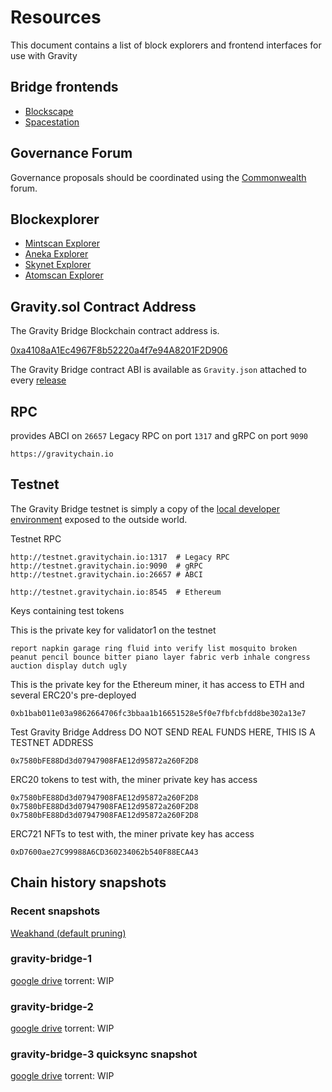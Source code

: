 # Resources

This document contains a list of block explorers and frontend interfaces for use with Gravity

## Bridge frontends

- [Blockscape](https://bridge.blockscape.network/#/)
- [Spacestation](https://spacestation.zone/)

## Governance Forum

Governance proposals should be coordinated using the [Commonwealth](https://commonwealth.im/gravity-bridge) forum.

## Blockexplorer

- [Mintscan Explorer](https://www.mintscan.io/gravity-bridge)
- [Aneka Explorer](https://gravity.aneka.io/)
- [Skynet Explorer](https://www.skynetexplorers.com/gravity-bridge)
- [Atomscan Explorer](https://atomscan.com/gravity-bridge)

## Gravity.sol Contract Address

The Gravity Bridge Blockchain contract address is.

[0xa4108aA1Ec4967F8b52220a4f7e94A8201F2D906](https://etherscan.io/address/0xa4108aA1Ec4967F8b52220a4f7e94A8201F2D906)

The Gravity Bridge contract ABI is available as `Gravity.json` attached to every [release](https://github.com/Gravity-Bridge/Gravity-Bridge/releases/download/v1.5.0/Gravity.json)

## RPC

provides ABCI on `26657` Legacy RPC on port `1317` and gRPC on port `9090`

```text
https://gravitychain.io
```

## Testnet

The Gravity Bridge testnet is simply a copy of the [local developer environment](https://github.com/Gravity-Bridge/Gravity-Bridge/blob/main/docs/developer/environment-setup.md) exposed to the outside world.

Testnet RPC

```text
http://testnet.gravitychain.io:1317  # Legacy RPC
http://testnet.gravitychain.io:9090  # gRPC
http://testnet.gravitychain.io:26657 # ABCI

http://testnet.gravitychain.io:8545  # Ethereum
```

Keys containing test tokens

This is the private key for validator1 on the testnet

```text
report napkin garage ring fluid into verify list mosquito broken peanut pencil bounce bitter piano layer fabric verb inhale congress auction display dutch ugly
```

This is the private key for the Ethereum miner, it has access to ETH and several ERC20's pre-deployed

```text
0xb1bab011e03a9862664706fc3bbaa1b16651528e5f0e7fbfcbfdd8be302a13e7
```

Test Gravity Bridge Address DO NOT SEND REAL FUNDS HERE, THIS IS A TESTNET ADDRESS

```text
0x7580bFE88Dd3d07947908FAE12d95872a260F2D8
```

ERC20 tokens to test with, the miner private key has access

```text
0x7580bFE88Dd3d07947908FAE12d95872a260F2D8
0x7580bFE88Dd3d07947908FAE12d95872a260F2D8
0x7580bFE88Dd3d07947908FAE12d95872a260F2D8
```

ERC721 NFTs to test with, the miner private key has access

```text
0xD7600ae27C99988A6CD360234062b540F88ECA43
```

## Chain history snapshots

### Recent snapshots

[Weakhand (default pruning)](https://snapshots.weakhand.xyz/gravity/)

### gravity-bridge-1

[google drive](https://drive.google.com/file/d/1LsGK-eBSfAditKHAJDBVQ0RhRRE4e8u0/view?usp=sharing)
torrent: WIP

### gravity-bridge-2

[google drive](https://drive.google.com/file/d/1gdYvEiLTDEGz1IY0kzhTG0ah5bz26uWW/view?usp=sharing)
torrent: WIP

### gravity-bridge-3 quicksync snapshot

[google drive](https://drive.google.com/file/d/1_MWlSKhuzXD4O5gOxc7pbOEp8uf5yoOO/view?usp=sharing)
torrent: WIP
